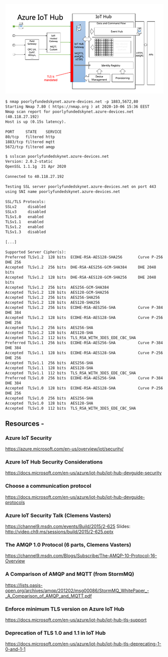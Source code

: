 
![](tls-mandated.png)

```
$ nmap poorlyfundedskynet.azure-devices.net -p 1883,5672,80
Starting Nmap 7.80 ( https://nmap.org ) at 2020-10-06 15:36 EEST
Nmap scan report for poorlyfundedskynet.azure-devices.net (40.118.27.192)
Host is up (0.15s latency).

PORT     STATE    SERVICE
80/tcp   filtered http
1883/tcp filtered mqtt
5672/tcp filtered amqp
```

```
$ sslscan poorlyfundedskynet.azure-devices.net
Version: 2.0.2-static
OpenSSL 1.1.1g  21 Apr 2020

Connected to 40.118.27.192

Testing SSL server poorlyfundedskynet.azure-devices.net on port 443 using SNI name poorlyfundedskynet.azure-devices.net

SSL/TLS Protocols:
SSLv2     disabled
SSLv3     disabled
TLSv1.0   enabled
TLSv1.1   enabled
TLSv1.2   enabled
TLSv1.3   disabled

[...]

Supported Server Cipher(s):
Preferred TLSv1.2  128 bits  ECDHE-RSA-AES128-SHA256       Curve P-256 DHE 256
Accepted  TLSv1.2  256 bits  DHE-RSA-AES256-GCM-SHA384     DHE 2048 bits
Accepted  TLSv1.2  128 bits  DHE-RSA-AES128-GCM-SHA256     DHE 2048 bits
Accepted  TLSv1.2  256 bits  AES256-GCM-SHA384
Accepted  TLSv1.2  128 bits  AES128-GCM-SHA256
Accepted  TLSv1.2  256 bits  AES256-SHA256
Accepted  TLSv1.2  128 bits  AES128-SHA256
Accepted  TLSv1.2  256 bits  ECDHE-RSA-AES256-SHA          Curve P-384 DHE 384
Accepted  TLSv1.2  128 bits  ECDHE-RSA-AES128-SHA          Curve P-256 DHE 256
Accepted  TLSv1.2  256 bits  AES256-SHA
Accepted  TLSv1.2  128 bits  AES128-SHA
Accepted  TLSv1.2  112 bits  TLS_RSA_WITH_3DES_EDE_CBC_SHA
Preferred TLSv1.1  256 bits  ECDHE-RSA-AES256-SHA          Curve P-384 DHE 384
Accepted  TLSv1.1  128 bits  ECDHE-RSA-AES128-SHA          Curve P-256 DHE 256
Accepted  TLSv1.1  256 bits  AES256-SHA
Accepted  TLSv1.1  128 bits  AES128-SHA
Accepted  TLSv1.1  112 bits  TLS_RSA_WITH_3DES_EDE_CBC_SHA
Preferred TLSv1.0  256 bits  ECDHE-RSA-AES256-SHA          Curve P-384 DHE 384
Accepted  TLSv1.0  128 bits  ECDHE-RSA-AES128-SHA          Curve P-256 DHE 256
Accepted  TLSv1.0  256 bits  AES256-SHA
Accepted  TLSv1.0  128 bits  AES128-SHA
Accepted  TLSv1.0  112 bits  TLS_RSA_WITH_3DES_EDE_CBC_SHA
```

## Resources -

### Azure IoT Security
https://azure.microsoft.com/en-us/overview/iot/security/

### Azure IoT Hub Security Considerations
https://docs.microsoft.com/en-us/azure/iot-hub/iot-hub-devguide-security

### Choose a communication protocol
https://docs.microsoft.com/en-us/azure/iot-hub/iot-hub-devguide-protocols

### Azure IoT Security Talk (Clemens Vasters)
https://channel9.msdn.com/events/Build/2015/2-625
Slides: http://video.ch9.ms/sessions/build/2015/2-625.pptx

### The AMQP 1.0 Protocol (6 parts, Clemens Vasters)
https://channel9.msdn.com/Blogs/Subscribe/The-AMQP-10-Protocol-16-Overview

### A Comparison of AMQP and MQTT (from StormMQ)
https://lists.oasis-open.org/archives/amqp/201202/msg00086/StormMQ_WhitePaper_-_A_Comparison_of_AMQP_and_MQTT.pdf

### Enforce minimum TLS version on Azure IoT Hub
https://docs.microsoft.com/en-us/azure/iot-hub/iot-hub-tls-support

### Deprecation of TLS 1.0 and 1.1 in IoT Hub
https://docs.microsoft.com/en-us/azure/iot-hub/iot-hub-tls-deprecating-1-0-and-1-1

